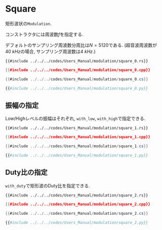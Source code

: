 # Square

矩形波状の`Modulation`.

コンストラクタには周波数$f$を指定する.

デフォルトのサンプリング周波数分周比は$N=5120$である.
(超音波周波数が$\SI{40}{kHz}$の場合, サンプリング周波数は$\SI{4}{kHz}$.)

```rust,edition2021
{{#include ../../../codes/Users_Manual/modulation/square_0.rs}}
```

```cpp
{{#include ../../../codes/Users_Manual/modulation/square_0.cpp}}
```

```cs
{{#include ../../../codes/Users_Manual/modulation/square_0.cs}}
```

```python
{{#include ../../../codes/Users_Manual/modulation/square_0.py}}
```

## 振幅の指定

Low/Highレベルの振幅はそれぞれ, `with_low`, `with_high`で指定できる.

```rust,edition2021
{{#include ../../../codes/Users_Manual/modulation/square_1.rs}}
```

```cpp
{{#include ../../../codes/Users_Manual/modulation/square_1.cpp}}
```

```cs
{{#include ../../../codes/Users_Manual/modulation/square_1.cs}}
```

```python
{{#include ../../../codes/Users_Manual/modulation/square_1.py}}
```

## Duty比の指定

`with_duty`で矩形波のDuty比を指定できる.

```rust,edition2021
{{#include ../../../codes/Users_Manual/modulation/square_2.rs}}
```

```cpp
{{#include ../../../codes/Users_Manual/modulation/square_2.cpp}}
```

```cs
{{#include ../../../codes/Users_Manual/modulation/square_2.cs}}
```

```python
{{#include ../../../codes/Users_Manual/modulation/square_2.py}}
```
